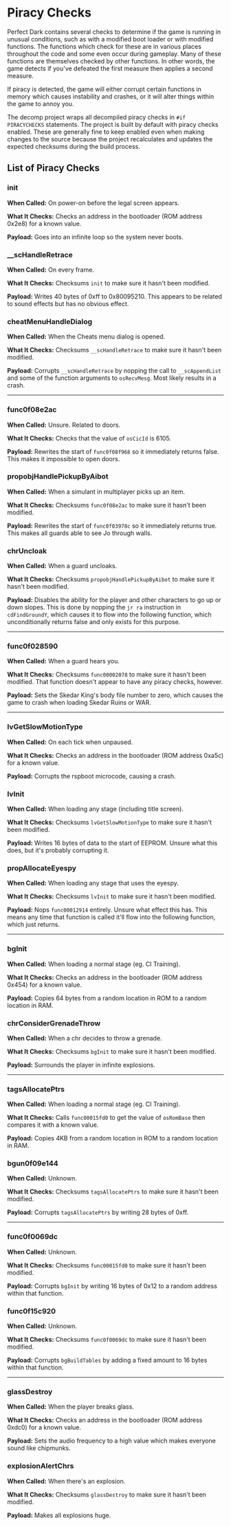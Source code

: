 # Piracy Checks

Perfect Dark contains several checks to determine if the game is running in unusual conditions, such as with a modified boot loader or with modified functions. The functions which check for these are in various places throughout the code and some even occur during gameplay. Many of these functions are themselves checked by other functions. In other words, the game detects if you've defeated the first measure then applies a second measure.

If piracy is detected, the game will either corrupt certain functions in memory which causes instability and crashes, or it will alter things within the game to annoy you.

The decomp project wraps all decompiled piracy checks in `#if PIRACYCHECKS` statements. The project is built by default with piracy checks enabled. These are generally fine to keep enabled even when making changes to the source because the project recalculates and updates the expected checksums during the build process.

## List of Piracy Checks

### init

**When Called:** On power-on before the legal screen appears.

**What It Checks:** Checks an address in the bootloader (ROM address 0x2e8) for a known value.

**Payload:** Goes into an infinite loop so the system never boots.

### __scHandleRetrace

**When Called:** On every frame.

**What It Checks:** Checksums `init` to make sure it hasn't been modified.

**Payload:** Writes 40 bytes of 0xff to 0x80095210. This appears to be related to sound effects but has no obvious effect.

### cheatMenuHandleDialog

**When Called:** When the Cheats menu dialog is opened.

**What It Checks:** Checksums `__scHandleRetrace` to make sure it hasn't been modified.

**Payload:** Corrupts `__scHandleRetrace` by nopping the call to `__scAppendList` and some of the function arguments to `osRecvMesg`. Most likely results in a crash.

---

### func0f08e2ac

**When Called:** Unsure. Related to doors.

**What It Checks:** Checks that the value of `osCicId` is 6105.

**Payload:** Rewrites the start of `func0f08f968` so it immediately returns false. This makes it impossible to open doors.

### propobjHandlePickupByAibot

**When Called:** When a simulant in multiplayer picks up an item.

**What It Checks:** Checksums `func0f08e2ac` to make sure it hasn't been modified.

**Payload:** Rewrites the start of `func0f03978c` so it immediately returns true. This makes all guards able to see Jo through walls.

### chrUncloak

**When Called:** When a guard uncloaks.

**What It Checks:** Checksums `propobjHandlePickupByAibot` to make sure it hasn't been modified.

**Payload:** Disables the ability for the player and other characters to go up or down slopes. This is done by nopping the `jr ra` instruction in `cdFindGroundY`, which causes it to flow into the following function, which unconditionally returns false and only exists for this purpose.

---

### func0f028590

**When Called:** When a guard hears you.

**What It Checks:** Checksums `func00002078` to make sure it hasn't been modified. That function doesn't appear to have any piracy checks, however.

**Payload:** Sets the Skedar King's body file number to zero, which causes the game to crash when loading Skedar Ruins or WAR.

---

### lvGetSlowMotionType

**When Called:** On each tick when unpaused.

**What It Checks:** Checks an address in the bootloader (ROM address 0xa5c) for a known value.

**Payload:** Corrupts the rspboot microcode, causing a crash.

### lvInit

**When Called:** When loading any stage (including title screen).

**What It Checks:** Checksums `lvGetSlowMotionType` to make sure it hasn't been modified.

**Payload:** Writes 16 bytes of data to the start of EEPROM. Unsure what this does, but it's probably corrupting it.

### propAllocateEyespy

**When Called:** When loading any stage that uses the eyespy.

**What It Checks:** Checksums `lvInit` to make sure it hasn't been modified.

**Payload:** Nops `func00012914` entirely. Unsure what effect this has. This means any time that function is called it'll flow into the following function, which just returns.

---

### bgInit

**When Called:** When loading a normal stage (eg. CI Training).

**What It Checks:** Checks an address in the bootloader (ROM address 0x454) for a known value.

**Payload:** Copies 64 bytes from a random location in ROM to a random location in RAM.

### chrConsiderGrenadeThrow

**When Called:** When a chr decides to throw a grenade.

**What It Checks:** Checksums `bgInit` to make sure it hasn't been modified.

**Payload:** Surrounds the player in infinite explosions.

---

### tagsAllocatePtrs

**When Called:** When loading a normal stage (eg. CI Training).

**What It Checks:** Calls `func00015fd0` to get the value of `osRomBase` then compares it with a known value.

**Payload:** Copies 4KB from a random location in ROM to a random location in RAM.

### bgun0f09e144

**When Called:** Unknown.

**What It Checks:** Checksums `tagsAllocatePtrs` to make sure it hasn't been modified.

**Payload:** Corrupts `tagsAllocatePtrs` by writing 28 bytes of 0xff.

---

### func0f0069dc

**When Called:** Unknown.

**What It Checks:** Checksums `func00015fd0` to make sure it hasn't been modified.

**Payload:** Corrupts `bgInit` by writing 16 bytes of 0x12 to a random address within that function.

### func0f15c920

**When Called:** Unknown.

**What It Checks:** Checksums `func0f0069dc` to make sure it hasn't been modified.

**Payload:** Corrupts `bgBuildTables` by adding a fixed amount to 16 bytes within that function.

---

### glassDestroy

**When Called:** When the player breaks glass.

**What It Checks:** Checks an address in the bootloader (ROM address 0xdc0) for a known value.

**Payload:** Sets the audio frequency to a high value which makes everyone sound like chipmunks.

### explosionAlertChrs

**When Called:** When there's an explosion.

**What It Checks:** Checksums `glassDestroy` to make sure it hasn't been modified.

**Payload:** Makes all explosions huge.
